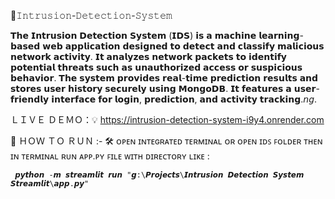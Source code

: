 📍𝙸𝚗𝚝𝚛𝚞𝚜𝚒𝚘𝚗-𝙳𝚎𝚝𝚎𝚌𝚝𝚒𝚘𝚗-𝚂𝚢𝚜𝚝𝚎𝚖

 𝗧𝗵𝗲 𝗜𝗻𝘁𝗿𝘂𝘀𝗶𝗼𝗻 𝗗𝗲𝘁𝗲𝗰𝘁𝗶𝗼𝗻 𝗦𝘆𝘀𝘁𝗲𝗺 (𝗜𝗗𝗦) 𝗶𝘀 𝗮 𝗺𝗮𝗰𝗵𝗶𝗻𝗲 𝗹𝗲𝗮𝗿𝗻𝗶𝗻𝗴-𝗯𝗮𝘀𝗲𝗱 𝘄𝗲𝗯 𝗮𝗽𝗽𝗹𝗶𝗰𝗮𝘁𝗶𝗼𝗻 𝗱𝗲𝘀𝗶𝗴𝗻𝗲𝗱 𝘁𝗼 𝗱𝗲𝘁𝗲𝗰𝘁 𝗮𝗻𝗱 𝗰𝗹𝗮𝘀𝘀𝗶𝗳𝘆 𝗺𝗮𝗹𝗶𝗰𝗶𝗼𝘂𝘀 𝗻𝗲𝘁𝘄𝗼𝗿𝗸 𝗮𝗰𝘁𝗶𝘃𝗶𝘁𝘆. 𝗜𝘁 𝗮𝗻𝗮𝗹𝘆𝘇𝗲𝘀 𝗻𝗲𝘁𝘄𝗼𝗿𝗸 𝗽𝗮𝗰𝗸𝗲𝘁𝘀 𝘁𝗼 𝗶𝗱𝗲𝗻𝘁𝗶𝗳𝘆 𝗽𝗼𝘁𝗲𝗻𝘁𝗶𝗮𝗹 𝘁𝗵𝗿𝗲𝗮𝘁𝘀 𝘀𝘂𝗰𝗵 𝗮𝘀 𝘂𝗻𝗮𝘂𝘁𝗵𝗼𝗿𝗶𝘇𝗲𝗱 𝗮𝗰𝗰𝗲𝘀𝘀 𝗼𝗿 𝘀𝘂𝘀𝗽𝗶𝗰𝗶𝗼𝘂𝘀 𝗯𝗲𝗵𝗮𝘃𝗶𝗼𝗿. 𝗧𝗵𝗲 𝘀𝘆𝘀𝘁𝗲𝗺 𝗽𝗿𝗼𝘃𝗶𝗱𝗲𝘀 𝗿𝗲𝗮𝗹-𝘁𝗶𝗺𝗲 𝗽𝗿𝗲𝗱𝗶𝗰𝘁𝗶𝗼𝗻 𝗿𝗲𝘀𝘂𝗹𝘁𝘀 𝗮𝗻𝗱 𝘀𝘁𝗼𝗿𝗲𝘀 𝘂𝘀𝗲𝗿 𝗵𝗶𝘀𝘁𝗼𝗿𝘆 𝘀𝗲𝗰𝘂𝗿𝗲𝗹𝘆 𝘂𝘀𝗶𝗻𝗴 𝗠𝗼𝗻𝗴𝗼𝗗𝗕. 𝗜𝘁 𝗳𝗲𝗮𝘁𝘂𝗿𝗲𝘀 𝗮 𝘂𝘀𝗲𝗿-𝗳𝗿𝗶𝗲𝗻𝗱𝗹𝘆 𝗶𝗻𝘁𝗲𝗿𝗳𝗮𝗰𝗲 𝗳𝗼𝗿 𝗹𝗼𝗴𝗶𝗻, 𝗽𝗿𝗲𝗱𝗶𝗰𝘁𝗶𝗼𝗻, 𝗮𝗻𝗱 𝗮𝗰𝘁𝗶𝘃𝗶𝘁𝘆 𝘁𝗿𝗮𝗰𝗸𝗶𝗻𝗴.𝘯𝘨.

ＬＩＶＥ ＤＥＭＯ：💡
https://intrusion-detection-system-i9y4.onrender.com

📌 ＨＯＷ ＴＯ ＲＵＮ :-
🛠 ᴏᴘᴇɴ ɪɴᴛᴇɢʀᴀᴛᴇᴅ ᴛᴇʀᴍɪɴᴀʟ ᴏʀ ᴏᴘᴇɴ ɪᴅꜱ ꜰᴏʟᴅᴇʀ ᴛʜᴇɴ  ɪɴ ᴛᴇʀᴍɪɴᴀʟ ʀᴜɴ ᴀᴘᴘ.ᴘʏ ꜰɪʟᴇ ᴡɪᴛʜ ᴅɪʀᴇᴄᴛᴏʀʏ ʟɪᴋᴇ :

     𝙥𝙮𝙩𝙝𝙤𝙣 -𝙢 𝙨𝙩𝙧𝙚𝙖𝙢𝙡𝙞𝙩 𝙧𝙪𝙣 "𝙜:\𝙋𝙧𝙤𝙟𝙚𝙘𝙩𝙨\𝙄𝙣𝙩𝙧𝙪𝙨𝙞𝙤𝙣 𝘿𝙚𝙩𝙚𝙘𝙩𝙞𝙤𝙣 𝙎𝙮𝙨𝙩𝙚𝙢 𝙎𝙩𝙧𝙚𝙖𝙢𝙡𝙞𝙩\𝙖𝙥𝙥.𝙥𝙮"


